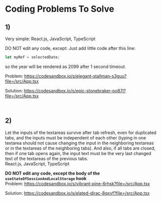 # Coding Problems To Solve

## 1)<br />
Very simple:
React.js, JavaScript, TypeScript

DO NOT edit any code, except:
Just add little code after this line:
```typescript
let myRef = selectedDate;
```
so the year will be rendered as 2099
after 1 second timeout.

Problem:
https://codesandbox.io/s/elegant-stallman-s3guu?file=/src/App.tsx

Solution:
https://codesandbox.io/s/epic-stonebraker-po87l?file=/src/App.tsx

<br />

## 2)<br />
Let the inputs of the textareas survive after tab refresh, even for duplicated tabs, and the inputs must be independent of each other (typing in one textarea should not cause changing the input in the neighboring textareas or in the textareas of the neighboring tabs). And also, if all tabs are closed, then if one tab opens again, the input text must be the very last changed text of the textareas of the previous tabs.<br />
React.js, JavaScript, TypeScript

**DO NOT edit any code, except the body of the `useStateOfSessionAndLocalStorage` hook**<br />
Problem:
https://codesandbox.io/s/vibrant-pine-6rhsk?file=/src/App.tsx

Solution:
https://codesandbox.io/s/elated-dirac-8qxvf?file=/src/App.tsx


<br />
<br />
